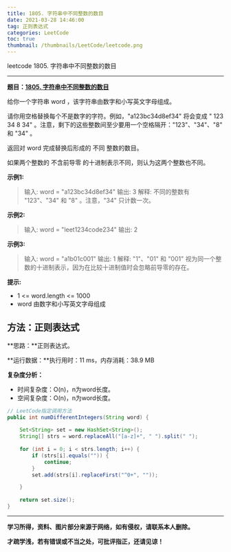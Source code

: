 ```yaml
---
title: 1805. 字符串中不同整数的数目
date: 2021-03-28 14:46:00
tag: 正则表达式
categories: LeetCode
toc: true
thumbnail: /thumbnails/LeetCode/leetcode.png
---
```


leetcode 1805. 字符串中不同整数的数目

<!--more-->

---

**题目：[1805. 字符串中不同整数的数目](https://leetcode-cn.com/problems/number-of-different-integers-in-a-string/)**

给你一个字符串 word ，该字符串由数字和小写英文字母组成。

请你用空格替换每个不是数字的字符。例如，"a123bc34d8ef34" 将会变成 " 123  34 8  34" 。注意，剩下的这些整数间至少要用一个空格隔开："123"、"34"、"8" 和 "34" 。

返回对 word 完成替换后形成的 不同 整数的数目。

如果两个整数的 不含前导零 的十进制表示不同，则认为这两个整数也不同。

**示例1:**

> 输入: word = "a123bc34d8ef34"
> 输出: 3
> 解释: 不同的整数有 "123"、"34" 和 "8" 。注意，"34" 只计数一次。

**示例2:**

> 输入: word = "leet1234code234"
> 输出: 2

**示例3:**

> 输入: word = "a1b01c001"
> 输出: 1
> 解释: "1"、"01" 和 "001" 视为同一个整数的十进制表示，因为在比较十进制值时会忽略前导零的存在。

**提示:**

* 1 <= word.length <= 1000
* word 由数字和小写英文字母组成

## 方法：正则表达式

**思路：**正则表达式。

**运行数据：**执行用时：11 ms，内存消耗：38.9 MB

**复杂度分析：**

* 时间复杂度：O(n)，n为word长度。
* 空间复杂度：O(n)，n为word长度。

```java
// LeetCode指定调用方法
public int numDifferentIntegers(String word) {
    
    Set<String> set = new HashSet<String>();
    String[] strs = word.replaceAll("[a-z]+", " ").split(" ");
    
    for (int i = 0; i < strs.length; i++) {
        if (strs[i].equals("")) {
            continue;
        }
        set.add(strs[i].replaceFirst("^0+", ""));

    }
    
    return set.size();
}
```

---

**学习所得，资料、图片部分来源于网络，如有侵权，请联系本人删除。**

**才疏学浅，若有错误或不当之处，可批评指正，还请见谅！**